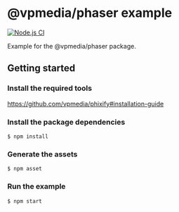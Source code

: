 # @vpmedia/phaser example

[![Node.js CI](https://github.com/vpmedia/phaser-example/actions/workflows/node.js.yml/badge.svg)](https://github.com/vpmedia/phaser-example/actions/workflows/node.js.yml)

Example for the @vpmedia/phaser package.

## Getting started

### Install the required tools

https://github.com/vpmedia/phixify#installation-guide

### Install the package dependencies

    $ npm install

### Generate the assets

    $ npm asset

### Run the example

    $ npm start
